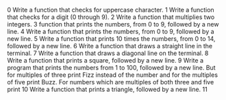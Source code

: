 0 Write a function that checks for uppercase character.
1 Write a function that checks for a digit (0 through 9).
2 Write a function that multiplies two integers.
3 function that prints the numbers, from 0 to 9, followed by a new line.
4 Write a function that prints the numbers, from 0 to 9, followed by a new line.
5 Write a function that prints 10 times the numbers, from 0 to 14, followed by a new line.
6 Write a function that draws a straight line in the terminal.
7 Write a function that draws a diagonal line on the terminal.
8 Write a function that prints a square, followed by a new line.
9 Write a program that prints the numbers from 1 to 100, followed by a new line. But for multiples of three print Fizz instead of the number and for the multiples of five print Buzz. For numbers which are multiples of both three and five print
10 Write a function that prints a triangle, followed by a new line.
11 
